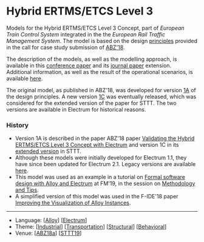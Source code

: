 # Hybrid ERTMS/ETCS Level 3

Models for the Hybrid ERTMS/ETCS Level 3 Concept, part of _European Train Control System_ integrated in the the _European Rail Traffic Management System_. The model is based on the design [principles](http://www.southampton.ac.uk/assets/sharepoint/groupsite/Academic/ABZ-Coneference-2018/Public%20Documents/ABZ2018/16E0421A_HL3.pdf) provided in the call for case study submission of [ABZ'18](https://www.southampton.ac.uk/abz2018/).  

The description of the models, as well as the modelling approach, is available in this [conference paper](http://haslab.github.io/TRUST/papers/abz18.pdf) and its [journal paper](http://haslab.github.io/TRUST/papers/sttt19.pdf) extension. Additional information, as well as the result of the operational scenarios, is available [here](https://github.com/haslab/Electrum/wiki/ERTMS).

The original model, as published in ABZ'18, was developed for version [1A](http://www.southampton.ac.uk/assets/sharepoint/groupsite/Academic/ABZ-Coneference-2018/Public%20Documents/ABZ2018/16E0421A_HL3.pdf) of the design principles. A new version [1C](https://ertms.be/sites/default/files/2018-07/16E0421C_HL3-clean.pdf) was eventually released, which was considered for the extended version of the paper for STTT. The two versions are available in Electrum for historical reasons.

### History

* Version 1A is described in the paper ABZ'18 paper [Validating the Hybrid ERTMS/ETCS Level 3 Concept with Electrum](http://haslab.github.io/TRUST/papers/abz18.pdf) and version 1C in its [extended version](http://haslab.github.io/TRUST/papers/sttt19.pdf) in STTT.
* Although these models were initially developed for Electrum 1.1, they have since been updated for Electrum 2.1. Legacy versions are available [here](https://github.com/nmacedo/MSV/tree/7879be4dd1c4cc5a3883fb7413dc1979e8204a7d/CaseStudies/ERTMS).
* This model was used as an example in a tutorial on [Formal software design with Alloy and Electrum](http://haslab.github.io/TRUST/tutorial.html) at FM'19, in the session on [Methodology and Tips](http://haslab.github.io/TRUST/slides/session5.pdf).
* A simplified version of this model was used in the F-IDE'18 paper [Improving the Visualization of Alloy Instances](http://haslab.github.io/TRUST/papers/fide18.pdf).

---

* Language: [[Alloy](https://github.com/nmacedo/MSV/wiki/By-Language#alloy)] [[Electrum](https://github.com/nmacedo/MSV/wiki/By-Language#electrum)]
* Theme: [[Industrial](https://github.com/nmacedo/MSV/wiki/By-Theme#industrial)] [[Transportation](https://github.com/nmacedo/MSV/wiki/By-Theme#transportation)] [[Structural](https://github.com/nmacedo/MSV/wiki/By-Theme#rich-structural-model)] [[Behavioral](https://github.com/nmacedo/MSV/wiki/By-Theme#rich-behavioral-model)]
* Venue: [[ABZ18a](https://github.com/nmacedo/MSV/wiki/By-Venue#abz18a)] [[STTT19](https://github.com/nmacedo/MSV/wiki/By-Venue#sttt19)]

